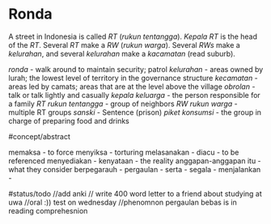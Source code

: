 # Ronda
A street in Indonesia is called *RT* (*rukun tentangga*). *Kepala RT* is the head of the *RT*. Several *RT* make a *RW* (*rukun warga*). Several *RWs* make a *kelurahan*, and several *kelurahan* make a *kacamatan* (read suburb).

*ronda* - walk around to maintain security; patrol
*kelurahan* - areas owned by lurah; the lowest level of territory in the governance structure
*kecamatan* - areas led by camats; areas that are at the level above the village
*obrolan* - talk or talk lightly and casually
*kepala keluarga* - the person responsible for a family
*RT rukun tentangga* - group of neighbors
*RW rukun warga* - multiple RT groups
*sanski* - Sentence (prison)
*piket konsumsi* - the group in charge of preparing food and drinks

#concept/abstract

memaksa - to force
menyiksa - torturing
melasanakan - 
diacu - to be referenced
menyediakan - 
kenyataan - the reality
anggapan-anggapan itu - what they consider
berpegarauh - 
pergaulan -
serta - 
segala - 
menjalankan -

#status/todo //add anki
// write 400 word letter to a friend about studying at uwa
//oral :)) test on wednesday
//phenomnon pergaulan bebas is in reading comprehesnion
